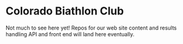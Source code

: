 # Colorado Biathlon Club

Not much to see here yet! Repos for our web site content and results handling API and front end will land here eventually.

